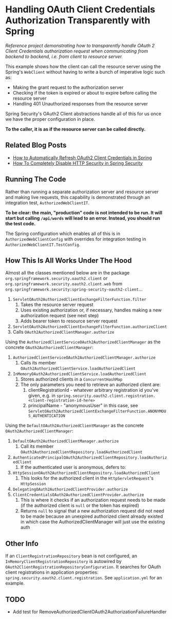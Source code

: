 # Handling OAuth Client Credentials Authorization Transparently with Spring

_Reference project demonstrating how to transparently handle OAuth 2 Client Credentials authorization request when
communicating from backend to backend, i.e. from client to resource server._

This example shows how the client can call the resource server using the Spring's `WebClient` without having to write a
bunch of imperative logic such as:

- Making the grant request to the authorization server
- Checking if the token is expired or about to expire before calling the resource server
- Handling 401 Unauthorized responses from the resource server

Spring Security's OAuth2 Client abstractions handle all of this for us once we have the proper configuration in place.

**To the caller, it is as if the resource server can be called directly.**

## Related Blog Posts

- [How to Automatically Refresh OAuth2 Client Credentials in Spring](https://davidagood.com/oauth-client-credentials-auto-refresh-spring/)
- [How To Completely Disable HTTP Security in Spring Security](https://davidagood.com/spring-security-disable-http-security/)

## Running The Code

Rather than running a separate authorization server and resource server and making live requests, this capability is
demonstrated through an integration test, `AuthorizedWebClientIT`.

**To be clear: the main, "production" code is not intended to be run. It will start but calling `/api/words` will lead
to an error. Instead, you should run the test code.**

The Spring configuration which enables all of this is in `AuthorizedWebClientConfig` with overrides for integration
testing in `AuthorizedWebClientIT.TestConfig`.

## How This Is All Works Under The Hood

Almost all the classes mentioned below are in the package `org.springframework.security.oauth2.client`
or `org.springframework.security.oauth2.client.web`
from `org.springframework.security:spring-security-oauth2-client`...

1. `ServletOAuth2AuthorizedClientExchangeFilterFunction.filter`
    1. Takes the resource server request
    1. Uses existing authorization or, if necessary, handles making a new authorization request (see next step)
    1. Adds bearer token to resource server request
1. `ServletOAuth2AuthorizedClientExchangeFilterFunction.authorizeClient`
1. Calls `OAuth2AuthorizedClientManager.authorize`

Using the `AuthorizedClientServiceOAuth2AuthorizedClientManager` as the concrete `OAuth2AuthorizedClientManager`:

1. `AuthorizedClientServiceOAuth2AuthorizedClientManager.authorize`
    1. Calls its member `OAuth2AuthorizedClientService.loadAuthorizedClient`
1. `InMemoryOAuth2AuthorizedClientService.loadAuthorizedClient`
    1. Stores authorized clients in a `ConcurrentHashMap`
    1. The only parameters you need to retrieve an authorized client are:
        1. clientRegistrationId - whatever arbitrary registration id you've given, e.g.
           in `spring.security.oauth2.client.registration.<client-registration-id-here>`
        1. principalName - "anonymousUser" in this case,
           see `ServletOAuth2AuthorizedClientExchangeFilterFunction.ANONYMOUS_AUTHENTICATION`

Using the `DefaultOAuth2AuthorizedClientManager` as the concrete `OAuth2AuthorizedClientManager`:

1. `DefaultOAuth2AuthorizedClientManager.authorize`
    1. Call its member `OAuth2AuthorizedClientRepository.loadAuthorizedClient`
1. `AuthenticatedPrincipalOAuth2AuthorizedClientRepository.loadAuthorizedClient`
    1. If the authenticated user is anonymous, defers to:
1. `HttpSessionOAuth2AuthorizedClientRepository.loadAuthorizedClient`
    1. This looks for the authorized client in the `HttpServletRequest`'s `HttpSession`
1. `DelegatingOAuth2AuthorizedClientProvider.authorize`
1. `ClientCredentialsOAuth2AuthorizedClientProvider.authorize`
    1. This is where it checks if an authorization request needs to be made
       (if the authorized client is `null` or the token has expired)
    1. Returns `null` to signal that a new authorization request did not need to be made because an unexpired authorized
       client already existed in which case the AuthorizedClientManager will just use the existing auth

## Other Info

If an `ClientRegistrationRepository` bean is not configured, an `InMemoryClientRegistrationRepository` is autowired
by `OAuth2ClientRegistrationRepositoryConfiguration`. It searches for OAuth client registrations in application
properties: `spring.security.oauth2.client.registration`. See `application.yml` for an example.

## TODO

- Add test for RemoveAuthorizedClientOAuth2AuthorizationFailureHandler
